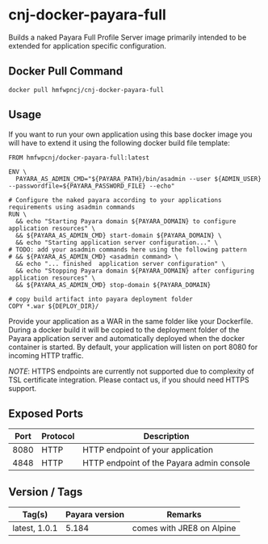 # cnj-docker-payara-full

Builds a naked Payara Full Profile Server image primarily intended to be extended for 
application specific configuration.

## Docker Pull Command
`docker pull hmfwpncj/cnj-docker-payara-full`

## Usage 

If you want to run your own application using this base docker image you will have to extend it 
using the following docker build file template:

``` 
FROM hmfwpcnj/docker-payara-full:latest

ENV \
  PAYARA_AS_ADMIN_CMD="${PAYARA_PATH}/bin/asadmin --user ${ADMIN_USER} --passwordfile=${PAYARA_PASSWORD_FILE} --echo"

# Configure the naked payara according to your applications requirements using asadmin commands
RUN \
  && echo "Starting Payara domain ${PAYARA_DOMAIN} to configure application resources" \
  && ${PAYARA_AS_ADMIN_CMD} start-domain ${PAYARA_DOMAIN} \
  && echo "Starting application server configuration..." \
# TODO: add your asadmin commands here using the following pattern
# && ${PAYARA_AS_ADMIN_CMD} <asadmin command> \
  && echo "... finished  application server configuration" \
  && echo "Stopping Payara domain ${PAYARA_DOMAIN} after configuring application resources" \
  && ${PAYARA_AS_ADMIN_CMD} stop-domain ${PAYARA_DOMAIN}

# copy build artifact into payara deployment folder
COPY *.war ${DEPLOY_DIR}/
```

Provide your application as a WAR in the same folder like your Dockerfile. During a docker build it will be copied 
to the deployment folder of the Payara application server and automatically deployed when the docker container is started.
By default, your application will listen on port 8080 for incoming HTTP traffic.

*NOTE*: HTTPS endpoints are currently not supported due to complexity of TSL certificate integration. Please contact us, if you should need HTTPS support. 

## Exposed Ports

| Port | Protocol | Description |
| --- | --- | --- |
| 8080 | HTTP | HTTP endpoint of your application | 
| 4848 | HTTP | HTTP endpoint of the Payara admin console |
 
## Version / Tags

| Tag(s) | Payara version | Remarks |
| --- | --- | --- |
| latest, 1.0.1 | 5.184 | comes with JRE8 on Alpine |
